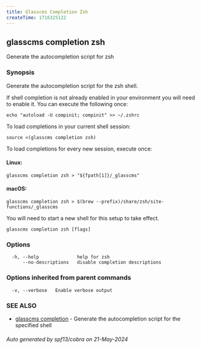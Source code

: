 ```yaml
---
title: Glasscms Completion Zsh
createTime: 1716325122
---
```

## glasscms completion zsh

Generate the autocompletion script for zsh

### Synopsis

Generate the autocompletion script for the zsh shell.

If shell completion is not already enabled in your environment you will need
to enable it.  You can execute the following once:

	echo "autoload -U compinit; compinit" >> ~/.zshrc

To load completions in your current shell session:

	source <(glasscms completion zsh)

To load completions for every new session, execute once:

#### Linux:

	glasscms completion zsh > "${fpath[1]}/_glasscms"

#### macOS:

	glasscms completion zsh > $(brew --prefix)/share/zsh/site-functions/_glasscms

You will need to start a new shell for this setup to take effect.


```
glasscms completion zsh [flags]
```

### Options

```
  -h, --help              help for zsh
      --no-descriptions   disable completion descriptions
```

### Options inherited from parent commands

```
  -v, --verbose   Enable verbose output
```

### SEE ALSO

* [glasscms completion]()	 - Generate the autocompletion script for the specified shell

###### Auto generated by spf13/cobra on 21-May-2024
